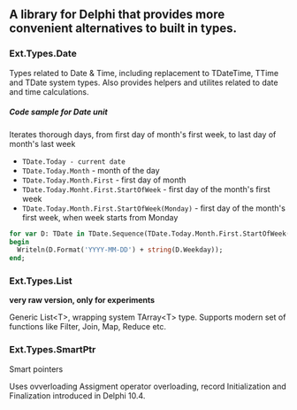 ## A library for Delphi that provides more convenient alternatives to built in types.

### Ext.Types.Date
Types related to Date & Time, including replacement to TDateTime, TTime and TDate system types.
Also provides helpers and utilites related to date and time calculations.

##### Code sample for Date unit
Iterates thorough days, from first day of month's first week, to last day of month's last week
* `TDate.Today - current date`
* `TDate.Today.Month` - month of the day
* `TDate.Today.Month.First` - first day of month
* `TDate.Today.Monht.First.StartOfWeek` - first day of the month's first week
* `TDate.Today.Month.First.StartOfWeek(Monday)` - first day of the month's first week, when week starts from Monday
```pascal
for var D: TDate in TDate.Sequence(TDate.Today.Month.First.StartOfWeek(Monday), TDate.Today.Month.Last.EndOfWeek(Monday)) do
begin
  Writeln(D.Format('YYYY-MM-DD') + string(D.Weekday));
end;
```
### Ext.Types.List
__very raw version, only for experiments__

Generic List\<T>, wrapping system TArray\<T> type. Supports modern set of functions like Filter, Join, Map, Reduce etc.

### Ext.Types.SmartPtr
Smart pointers

Uses ovverloading Assigment operator overloading, record Initialization and Finalization introduced in Delphi 10.4.
